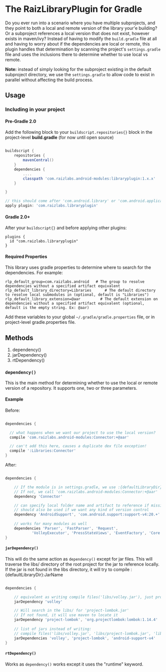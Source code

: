 The RaizLibraryPlugin for Gradle
================================

Do you ever run into a scenario where you have multiple subprojects, and they point to both a local and remote version of the library your'e building? Or a subproject references a local version that does not exist, however exists in maven/ivy? Instead of having to modify the ```build.gradle``` file at all and having to worry about if the dependencies are local or remote, this plugin handles that determination by scanning the project's ```settings.gradle``` file and uses the inclusions there to determine whether to use local vs remote. 

**Note:**  instead of simply looking for the subproject existing in the default subproject directory, we use the ```settings.gradle``` to allow code to exist in parallel without affecting the build process.

## Usage

### Including in your project

#### Pre-Gradle 2.0
Add the following block to your ```buildscript.repositories{}``` block in the project-level **build.gradle** (for now until open source) 

```groovy

buildscript {
    repositories {
        mavenCentral()
    }
    dependencies {
        ....
        classpath 'com.raizlabs.android-modules:libraryplugin:1.x.x'
    }

}

// this should come after 'com.android.library' or 'com.android.application
apply plugin: 'com.raizlabs.libraryplugin'

```

#### Gradle 2.0+

After your ```buildscript{}``` and before applying other plugins: 

```
plugins {
  id "com.raizlabs.libraryplugin"
}
```

#### Required Properties

This library uses gradle properties to determine where to search for the dependencies. For example:

```
rlp_default_group=com.raizlabs.android   # The group to resolve dependencies without a specified artifact equivalent
rlp_default_library_directory=Libraries      # The default directory to resolve local submodules in (optional, default is "Libraries")
rlp_default_library_extension=@aar         # The default extension on dependencies without a specified artifact equivalent (optional, default is the empty string. Ex: @aar)
```
Add these variables to your global ```~/.gradle/gradle.properties``` file, or in project-level gradle.properties file. 

## Methods

  1. dependency()
  2. jarDependency()
  3. rtDependency()

### ```dependency()```

This is the main method for determining whether to use the local or remote version of a repository. It supports one, two or three parameters.

#### Example

Before:

```groovy 

dependencies {

  // what happens when we want our project to use the local version?
  compile 'com.raizlabs.android-modules:Connector:+@aar'

  // can't add this here, causes a duplicate dex file exception!
  compile ':Libraries:Connector'
}

```

After:

```groovy

dependencies {

    // If the module is in settings.gradle, we use :{defaultLibraryDir}:Connector
    // If not, we call 'com.raizlabs.android-modules:Connector:+@aar'
    dependency 'Connector'

    // can specify local folder name and artifact to reference if missing
    // should also be used if we want any kind of version control
    dependency 'AndroidSupport', 'com.android.support:support-v4:20.+'
  
    // works for many modules as well
    dependencies 'Parser', 'FastParser', 'Request',
            'VolleyExecutor', 'PressStateViews', 'EventFactory', 'Core'
}

```

#### ```jarDependency()```

This will do the same action as ```dependency()``` except for jar files. This will traverse the libs/ directory of the root project for the jar to reference locally. If the jar is not found in the libs directory, it will try to compile :{defaultLibraryDir}:JarName

```groovy

dependencies {

    // equivalent as writing compile files('libs/volley.jar'), just provides a much cleaner syntax
    jarDependency 'volley'

    // Will search in the libs/ for 'project-lombok.jar'
    // If not found, it will use maven to locate it
    jarDependency 'project-lombok', 'org.projectlombok:lombok:1.14.4'
 
    // list of jars instead of writing:
    // compile files('libs/volley.jar', 'libs/project-lombok.jar', 'libs/android-support-v4.jar')
    jarDependencies 'volley', 'project-lombok', 'android-support-v4'
}

```

#### ```rtDependency()```

Works as ```dependency()``` works except it uses the "runtime" keyword.